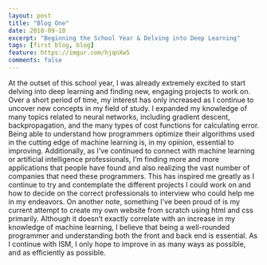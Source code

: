 ```yaml
---
layout: post
title: "Blog One"
date: 2018-09-10
excerpt: "Beginning the School Year & Delving into Deep Learning"
tags: [first blog, blog]
feature: https://imgur.com/hjqnXw5
comments: false
---
```


At the outset of this school year, I was already extremely excited to start delving into deep learning and finding new, engaging projects 
to work on. Over a short period of time, my interest has only increased as I continue to uncover new concepts in my field of study. I 
expanded my knowledge of many topics related to neural networks, including gradient descent, backpropagation, and the many types of cost 
functions for calculating error. Being able to understand how programmers optimize their algorithms used in the cutting edge of machine 
learning is, in my opinion, essential to improving. Additionally, as I’ve continued to connect with machine learning or artificial 
intelligence professionals, I’m finding more and more applications that people have found and also realizing the vast number of companies 
that need these programmers. This has inspired me greatly as I continue to try and contemplate the different projects I could work on and 
how to decide on the correct professionals to interview who could help me in my endeavors. On another note, something I’ve been proud of is my current attempt to create my own website from scratch using html and css primarily. Although it doesn’t exactly correlate with an 
increase in my knowledge of machine learning, I believe that being a well-rounded programmer and understanding both the front and back 
end is essential. As I continue with ISM, I only hope to improve in as many ways as possible, and as efficiently as possible. 
